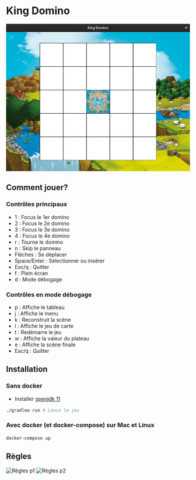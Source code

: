 # King Domino

![King Domino](./assets/img/readme.png)

## Comment jouer?

### Contrôles principaux
- 1 : Focus le 1er domino
- 2 : Focus le 2e domino
- 3 : Focus le 3e domino
- 4 : Focus le 4e domino
- r : Tourne le domino
- n : Skip le panneau
- Flèches : Se déplacer
- Space/Enter : Sélectionner ou insérer
- Esc/q : Quitter
- f : Plein écran
- d : Mode débogage

### Contrôles en mode débogage
- p : Affiche le tableau
- j : Affiche le menu
- k : Reconstruit la scène
- l : Affiche le jeu de carte
- t : Redémarre le jeu
- w : Affiche la valeur du plateau
- e : Affiche la scène finale
- Esc/q : Quitter

## Installation

### Sans docker

- Installer [openjdk 11](https://openjdk.java.net/install/)

```sh
./gradlew run # Lance le jeu
```

### Avec docker (et docker-compose) sur Mac et Linux
```sh
docker-compose up
```
## Règles

![Règles p1](./assets/img/règles-1.png)
![Règles p2](./assets/img/règles-2.png)
